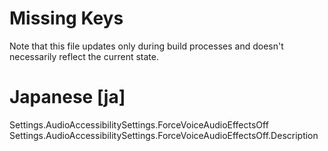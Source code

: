 # Missing Keys
Note that this file updates only during build processes and doesn't necessarily reflect the current state.

# Japanese [ja]
Settings.AudioAccessibilitySettings.ForceVoiceAudioEffectsOff  
Settings.AudioAccessibilitySettings.ForceVoiceAudioEffectsOff.Description  

